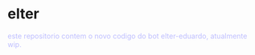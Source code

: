 # elter
<p style="color: rgb(190,190,1970)">este repositorio contem o novo codigo do bot elter-eduardo, atualmente wip.</p>



